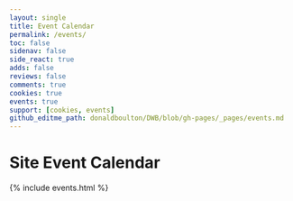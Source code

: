 ```yaml
---
layout: single
title: Event Calendar
permalink: /events/
toc: false
sidenav: false
side_react: true
adds: false
reviews: false
comments: true
cookies: true
events: true
support: [cookies, events]
github_editme_path: donaldboulton/DWB/blob/gh-pages/_pages/events.md
---
```

# Site Event Calendar

{% include events.html %}
